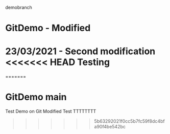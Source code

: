  demobranch
# GitDemo - Modified
23/03/2021 - Second modification
<<<<<<< HEAD
Testing
=======
=======
# GitDemo main
Test Demo on Git
Modified Test
TTTTTTTT
>>>>>>> 5b63292021f0cc5b7fc59f8dc4bfa90f4be542bc 
